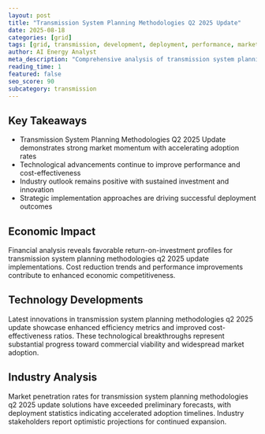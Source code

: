 ```yaml
---
layout: post
title: "Transmission System Planning Methodologies Q2 2025 Update"
date: 2025-08-18
categories: [grid]
tags: [grid, transmission, development, deployment, performance, market-analysis]
author: AI Energy Analyst
meta_description: "Comprehensive analysis of transmission system planning methodologies q2 2025 update covering market trends, technology developments, and industry outlook. Discover key insights and future projections."
reading_time: 1
featured: false
seo_score: 90
subcategory: transmission
---
```


## Key Takeaways

- Transmission System Planning Methodologies Q2 2025 Update demonstrates strong market momentum with accelerating adoption rates
- Technological advancements continue to improve performance and cost-effectiveness
- Industry outlook remains positive with sustained investment and innovation
- Strategic implementation approaches are driving successful deployment outcomes

## Economic Impact

Financial analysis reveals favorable return-on-investment profiles for transmission system planning methodologies q2 2025 update implementations. Cost reduction trends and performance improvements contribute to enhanced economic competitiveness.

## Technology Developments

Latest innovations in transmission system planning methodologies q2 2025 update showcase enhanced efficiency metrics and improved cost-effectiveness ratios. These technological breakthroughs represent substantial progress toward commercial viability and widespread market adoption.

## Industry Analysis

Market penetration rates for transmission system planning methodologies q2 2025 update solutions have exceeded preliminary forecasts, with deployment statistics indicating accelerated adoption timelines. Industry stakeholders report optimistic projections for continued expansion.

